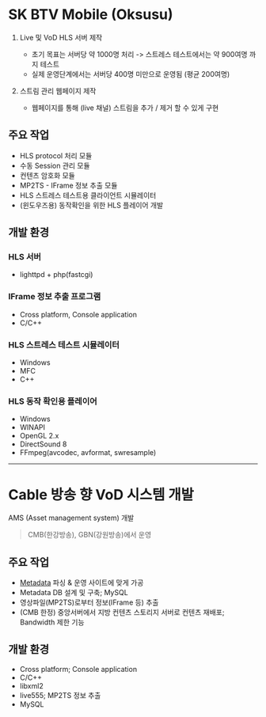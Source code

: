 # SK BTV Mobile (Oksusu)

1. Live 및 VoD HLS 서버 제작
   - 초기 목표는 서버당 약 1000명 처리 -> 스트레스 테스트에서는 약 900여명 까지 테스트
   - 실제 운영단계에서는 서버당 400명 미만으로 운영됨 (평균 200여명)

1. 스트림 관리 웹페이지 제작
   - 웹페이지를 통해 (live 채널) 스트림을 추가 / 제거 할 수 있게 구현

## 주요 작업

* HLS protocol 처리 모듈
* 수동 Session 관리 모듈
* 컨텐츠 암호화 모듈
* MP2TS - IFrame 정보 추출 모듈
* HLS 스트레스 테스트용 클라이언트 시뮬레이터
* (윈도우즈용) 동작확인을 위한 HLS 플레이어 개발

## 개발 환경

### HLS 서버

- lighttpd + php(fastcgi)

### IFrame 정보 추출 프로그램

- Cross platform, Console application
- C/C++

### HLS 스트레스 테스트 시뮬레이터

- Windows
- MFC
- C++

### HLS 동작 확인용 플레이어

- Windows
- WINAPI
- OpenGL 2.x
- DirectSound 8
- FFmpeg(avcodec, avformat, swresample)

 ---

 # Cable 방송 향 VoD 시스템 개발

AMS (Asset management system) 개발

> CMB(한강방송), GBN(강원방송)에서 운영

## 주요 작업

* [Metadata](https://www.cablelabs.com/specifications/cablelabs-video-on-demand-content-specification-version-1-1) 파싱 & 운영 사이트에 맞게 가공
* Metadata DB 설계 및 구축; MySQL
* 영상파일(MP2TS)로부터 정보(IFrame 등) 추출
* (CMB 한정) 중앙서버에서 지방 컨텐츠 스토리지 서버로 컨텐츠 재배포; Bandwidth 제한 기능

## 개발 환경

- Cross platform; Console application
- C/C++
- libxml2
- live555; MP2TS 정보 추출
- MySQL
